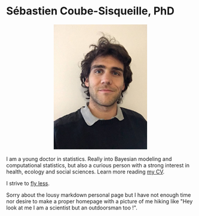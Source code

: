 # Sébastien Coube-Sisqueille, PhD

<p align="center">
  <img src="photo_2022-01-25_16-42-23.jpg " width="250" alt="accessibility text">
</p>

I am a young doctor in statistics. Really into Bayesian modeling and computational statistics, but also a curious person with a strong interest in health, ecology and social sciences. Learn more reading [my CV](https://github.com/SebastienCoube/SebastienCoube/blob/main/CV_S_COUBE_SISQUEILLE.pdf).

I strive to [fly less](https://sites.tufts.edu/flyingless/). 

Sorry about the lousy markdown personal page but I have not enough time nor desire to make a proper homepage with a picture of me hiking like "Hey look at me I am a scientist but an outdoorsman too !".


<!---
SebastienCoube/SebastienCoube is a ✨ special ✨ repository because its `README.md` (this file) appears on your GitHub profile.
You can click the Preview link to take a look at your changes.
--->
